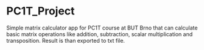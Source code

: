 # PC1T_Project
Simple matrix calculator app for PC1T course at BUT Brno that can calculate basic matrix operations like addition, subtraction, scalar multiplication and transposition. 
Result is than exported to txt file.
